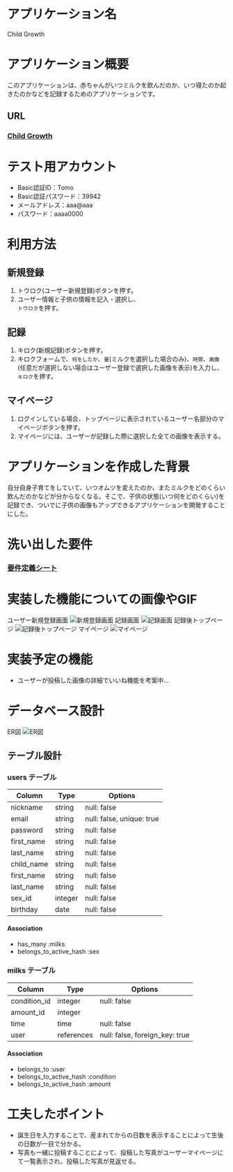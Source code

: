 # アプリケーション名
 Child Growth

# アプリケーション概要
このアプリケーションは、赤ちゃんがいつミルクを飲んだのか、いつ寝たのか起きたのかなどを記録するためのアプリケーションです。

## URL
### [Child Growth](https://child-growth.onrender.com/)

# テスト用アカウント
* Basic認証ID：Tomo<br>
* Basic認証パスワード：39942
* メールアドレス：aaa@aaa
* パスワード：aaaa0000

# 利用方法

## 新規登録
1. トウロク(ユーザー新規登録)ボタンを押す。
2. ユーザー情報と子供の情報を記入・選択し、<br>`トウロク`を押す。

## 記録
1. キロク(新規記録)ボタンを押す。
2. キロクフォームで、`何をしたか`、`量`(ミルクを選択した場合のみ)、`時間`、`画像`(任意だが選択しない場合はユーザー登録で選択した画像を表示)を入力し、<br>`キロク`を押す。

## マイページ
1. ログインしている場合、トップページに表示されているユーザー名部分のマイページボタンを押す。
2. マイページには、ユーザーが記録した際に選択した全ての画像を表示する。

# アプリケーションを作成した背景
自分自身子育てをしていて、いつオムツを変えたのか、またミルクをどのくらい飲んだのかなどが分からなくなる。そこで、子供の状態(いつ何をどのくらい)を記録でき、ついでに子供の画像もアップできるアプリケーションを開発することにした。

# 洗い出した要件
### [要件定義シート](https://docs.google.com/spreadsheets/d/1YvPzbekCrHAIExZTj1X-sR2fNhd-L_vA9eTj2pro5eI/edit#gid=982722306)

# 実装した機能についての画像やGIF
ユーザー新規登録画面
![新規登録画面](https://i.gyazo.com/f6fded679d55efb09426304edfee9b6a.gif)
記録画面
![記録画面](https://i.gyazo.com/8f6d08badb12f3286d9700b906d44102.png)
記録後トップページ
![記録後トップページ](https://i.gyazo.com/8088192b8cda2ee04c68de6082b68c9b.png)
マイページ
![マイページ](https://i.gyazo.com/eb04816514c993386ebe0d37e02a320a.png)

# 実装予定の機能
* ユーザーが投稿した画像の詳細でいいね機能を考案中...

# データベース設計
ER図
![ER図](https://i.gyazo.com/5f16596963722e5478efbed4213e59b2.png)

## テーブル設計

### users テーブル

| Column      | Type    | Options                   |
| ----------- | ------- | ------------------------- |
| nickname    | string  | null: false               |
| email       | string  | null: false, unique: true |
| password    | string  | null: false               |
| first_name  | string  | null: false               |
| last_name   | string  | null: false               |
| child_name  | string  | null: false               |
| first_name  | string  | null: false               |
| last_name   | string  | null: false               |
| sex_id      | integer | null: false               |
| birthday    | date    | null: false               |

#### Association

- has_many :milks
- belongs_to_active_hash :sex


### milks テーブル

| Column        | Type       | Options                        |
| ------------- | ---------- | ------------------------------ |
| condition_id  | integer    | null: false                    |
| amount_id     | integer    |                                |
| time          | time       | null: false                    |
| user          | references | null: false, foreign_key: true |

#### Association

- belongs_to :user
- belongs_to_active_hash :condition
- belongs_to_active_hash :amount

# 工夫したポイント
* 誕生日を入力することで、産まれてからの日数を表示することによって生後の日数が一目で分かる。
* 写真も一緒に投稿することによって、投稿した写真がユーザーマイページにて一覧表示され、投稿した写真が見返せる。